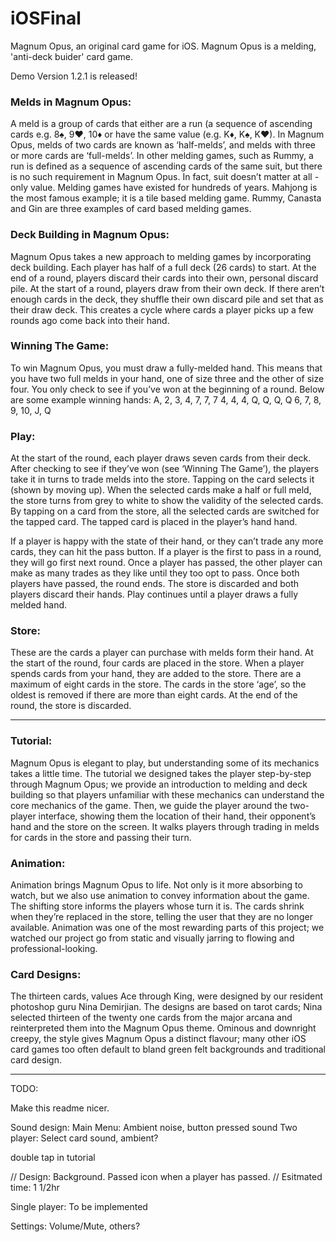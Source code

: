 # iOSFinal
Magnum Opus, an original card game for iOS.
Magnum Opus is a melding, 'anti-deck buider' card game.

Demo Version 1.2.1 is released!

<h3>Melds in Magnum Opus:</h3>
A meld is a group of cards that either are a run (a sequence of ascending cards e.g. 8♠, 9♥, 10♦ or have the same value (e.g. K♦, K♠, K♥). In Magnum Opus, melds of two cards are known as ‘half-melds’, and melds with three or more cards are ‘full-melds’. In other melding games, such as Rummy, a run is defined as a sequence of ascending cards of the same suit, but there is no such requirement in Magnum Opus. In fact, suit doesn’t matter at all - only value.
Melding games have existed for hundreds of years. Mahjong is the most famous example; it is a tile based melding game. Rummy, Canasta and Gin are three examples of card based melding games. 

<h3>Deck Building in Magnum Opus:</h3>
Magnum Opus takes a new approach to melding games by incorporating deck building. Each player has half of a full deck (26 cards) to start. At the end of a round, players discard their cards into their own, personal discard pile. At the start of a round, players draw from their own deck. If there aren’t enough cards in the deck, they shuffle their own discard pile and set that as their draw deck. This creates a cycle where cards a player picks up a few rounds ago come back into their hand. 

<h3>Winning The Game:</h3>
To win Magnum Opus, you must draw a fully-melded hand. This means that you have two full melds in your hand, one of size three and the other of size four. You only check to see if you’ve won at the beginning of a round. Below are some example winning hands:
A, 2, 3, 4, 7, 7, 7
4, 4, 4, Q, Q, Q, Q
6, 7, 8, 9, 10, J, Q 

<h3>Play:</h3>
 At the start of the round, each player draws seven cards from their deck. After checking to see if they’ve won (see ‘Winning The Game’), the players take it in turns to trade melds into the store. Tapping on the card selects it (shown by moving up). When the selected cards make a half or full meld, the store turns from grey to white to show the validity of the selected cards. By tapping on a card from the store, all the selected cards are switched for the tapped card. The tapped card is placed in the player’s hand hand. 

If a player is happy with the state of their hand, or they can’t trade any more cards, they can hit the pass button. If a player is the first to pass in a round, they will go first next round. Once a player has passed, the other player can make as many trades as they like until they too opt to pass. 
Once both players have passed, the round ends. The store is discarded and both players discard their hands. Play continues until a player draws a fully melded hand.

<h3>Store:</h3>
These are the cards a player can purchase with melds form their hand. At the start of the round, four cards are placed in the store. When a player spends cards from your hand, they are added to the store. There are a maximum of eight cards in the store. The cards in the store ‘age’, so the oldest is removed if there are more than eight cards. At the end of the round, the store is discarded. 

---

<h3>Tutorial:</h3>
Magnum Opus is elegant to play, but understanding some of its mechanics takes a little time. The tutorial we designed takes the player step-by-step through Magnum Opus; we provide an introduction to melding and deck building so that players unfamiliar with these mechanics can understand the core mechanics of the game. Then, we guide the player around the two-player interface, showing them the location of their hand, their opponent’s hand and the store on the screen. It walks players through trading in melds for cards in the store and passing their turn.

<h3>Animation:</h3>
Animation brings Magnum Opus to life. Not only is it more absorbing to watch, but we also use animation to convey information about the game. The shifting store informs the players whose turn it is. The cards shrink when they’re replaced in the store, telling the user that they are no longer available. Animation was one of the most rewarding parts of this project; we watched our project go from static and visually jarring to flowing and professional-looking. 

<h3>Card Designs:</h3>
The thirteen cards, values Ace through King, were designed by our resident photoshop guru Nina Demirjian. The designs are based on tarot cards; Nina selected thirteen of the twenty one cards from the major arcana and reinterpreted them into the Magnum Opus theme. Ominous and downright creepy, the style gives Magnum Opus a distinct flavour; many other iOS card games too often default to bland green felt backgrounds and traditional card design. 

---


TODO:

Make this readme nicer.

Sound design:
Main Menu: Ambient noise, button pressed sound
Two player: Select card sound, ambient?

double tap in tutorial


// Design:  Background. Passed icon when a player has passed.
// Esitmated time: 1 1/2hr

Single player: To be implemented

Settings: Volume/Mute, others?
